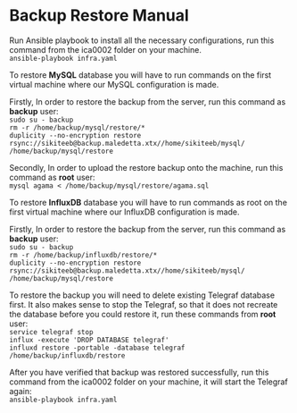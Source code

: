 # Backup Restore Manual

Run Ansible playbook to install all the necessary configurations, run this command from the ica0002 folder on your machine.  
```ansible-playbook infra.yaml ```

To restore **MySQL** database you will have to run commands on the first virtual machine where our MySQL configuration is made. 

Firstly, In order to restore the backup from the server, run this command as **backup** user:  
```sudo su - backup```    
``` rm -r /home/backup/mysql/restore/* ```  
```duplicity --no-encryption restore rsync://sikiteeb@backup.maledetta.xtx//home/sikiteeb/mysql/ /home/backup/mysql/restore```

Secondly, In order to upload the restore backup onto the machine, run this command as **root** user:  
```mysql agama < /home/backup/mysql/restore/agama.sql```

To restore **InfluxDB** database you will have to run commands as root on the first virtual machine where our InfluxDB configuration is made.

Firstly, In order to restore the backup from the server, run this command as **backup** user:  
```sudo su - backup```   
```rm -r /home/backup/influxdb/restore/*```  
```duplicity --no-encryption restore rsync://sikiteeb@backup.maledetta.xtx//home/sikiteeb/mysql/ /home/backup/mysql/restore```

To restore the backup you will need to delete existing Telegraf database first. It also makes sense to stop the Telegraf, so that it does not recreate the database before you could restore it, run these commands from **root** user:  
```service telegraf stop```  
```influx -execute 'DROP DATABASE telegraf'```  
```influxd restore -portable -database telegraf /home/backup/influxdb/restore```

After you have verified that backup was restored successfully, run this command from the ica0002 folder on your machine,
it will start the Telegraf again:  
```ansible-playbook infra.yaml```  
